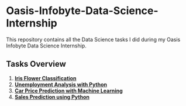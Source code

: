 # Oasis-Infobyte-Data-Science-Internship

This repository contains all the Data Science tasks I did during my Oasis Infobyte Data Science Internship.

## Tasks Overview

1) [**Iris Flower Classification**](https://github.com/shashankarya9999/Oasis-Infobyte-Data-Science-Internship/tree/main/Iris-Flower-Classification)    
2) [**Unemployment Analysis with Python**](https://github.com/shashankarya9999/Oasis-Infobyte-Data-Science-Internship/tree/main/Unemployment-Analysis-with-Python)
3) [**Car Price Prediction with Machine Learning**](https://github.com/shashankarya9999/Oasis-Infobyte-Data-Science-Internship/tree/main/Car-Price-Prediction-with-Machine-Learning)
4) [**Sales Prediction using Python**](https://github.com/shashankarya9999/Oasis-Infobyte-Data-Science-Internship/tree/main/Sales-Prediction-Using-Python)
